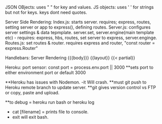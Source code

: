 JSON OBjects: uses " " for key and values.
JS objects: uses ' ' for strings but not for keys. keys dont need quotes.

Server Side Rendering:
Index.js: starts server. requires; express, routes, setting server or app to express(), defining routes.
Server.js: configures server settings & data tepmplate. server.set, server.engine(main template etc)
          - requires: express, hbs, routes, set server to express, server.enginge.
Routes.js: set routes & router. requires express and router, "const router = express.Router"


Handlebars: Server Rendering
{{{body}}}
{{layout}}
{{< partial}}


Heroku:
port sensor: const port = process.env.port  || 3000
**sets port to either environment port or default 3000

**Heroku has issues with Nodemon. -it Will crash.
**must git push to Heroku remote branch to update server.
**git gives version control vs FTP or copy, paste and upload.

**to debug = heroku run bash or heroku log
- cat [filename] = prints file to console.
- exit will exit bash.
